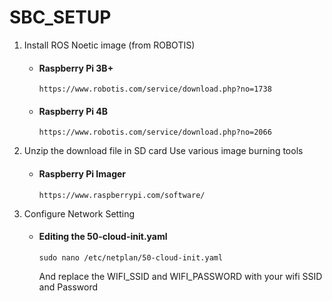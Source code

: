 # SBC_SETUP

1. Install ROS Noetic image (from ROBOTIS)
   - #### Raspberry Pi 3B+
     ```
     https://www.robotis.com/service/download.php?no=1738
     ```
   - #### Raspberry Pi 4B
     ```
     https://www.robotis.com/service/download.php?no=2066
     ```
2. Unzip the download file in SD card
   Use various image burning tools
   - #### Raspberry Pi Imager
     ```
     https://www.raspberrypi.com/software/
     ```
3. Configure Network Setting
   - #### Editing the 50-cloud-init.yaml
     ```
     sudo nano /etc/netplan/50-cloud-init.yaml
     ```
     And replace the WIFI_SSID and WIFI_PASSWORD with your wifi SSID and Password
